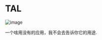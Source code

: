 # TAL
![image](https://github.com/user-attachments/assets/e93682db-5813-4d27-9049-5ae64860d5bd)

一个啥用没有的应用，我不会去告诉你它的用途.
